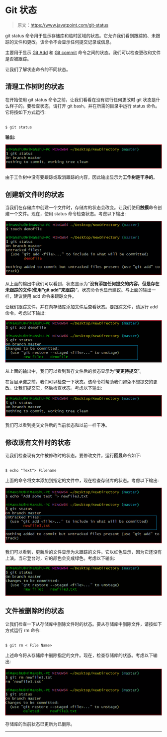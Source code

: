 # Git 状态

> 原文：<https://www.javatpoint.com/git-status>

git status 命令用于显示存储库和临时区域的状态。它允许我们看到跟踪的、未跟踪的文件和更改。该命令不会显示任何提交记录或信息。

主要用于显示 [Git Add](https://www.javatpoint.com/git-add) 和 [Git commit](https://www.javatpoint.com/git-commit) 命令之间的状态。我们可以检查更改和文件是否被跟踪。

让我们了解状态命令的不同状态。

## 清理工作树时的状态

在开始使用 git status 命令之前，让我们看看在没有进行任何更改时 git 状态是什么样子的。要检查状态，请打开 git bash，并在所需的目录中运行 status 命令。它将按如下方式运行:

```

$ git status

```

**输出:**

![Git Status](img/3c49d5357a2ccad11b554eaf491b31f6.png)

由于工作树中没有要跟踪或取消跟踪的内容，因此输出显示为**工作树是干净的**。

## 创建新文件时的状态

当我们在存储库中创建一个文件时，存储库的状态会改变。让我们使用**触摸**命令创建一个文件。现在，使用 status 命令检查状态。考虑以下输出:

![Git Status](img/80aa9e2ac204b5306b90fcc06a44d997.png)

从上面的输出中我们可以看到，状态显示为“**没有添加任何提交的内容，但是存在未跟踪的文件(使用“git add”来跟踪)**”。状态命令也显示建议。与上面的输出一样，建议使用 add 命令来跟踪文件。

让我们跟踪文件，并在向存储库添加文件后查看状态。要跟踪文件，请运行 add 命令。考虑以下输出:

![Git Status](img/c90ee45a8a77ea55b070d6bf1d525bfe.png)

从上面的输出中，我们可以看到暂存文件后的状态显示为“**变更待提交**”。

在盲目承诺之前，我们可以检查一下状态。该命令将帮助我们避免不想提交的更改。让我们提交它，然后检查状态。考虑以下输出:

![Git Status](img/d5c0cfde161051929082f8843cb4298b.png)

我们可以看到提交文件后的当前状态和以前一样干净。

## 修改现有文件时的状态

让我们检查现有文件被修改时的状态。要修改文件，运行**回显**命令如下:

```

$ echo "Text"> Filename

```

上面的命令将文本添加到指定的文件中，现在检查存储库的状态。考虑以下输出:

![Git Status](img/4512c1d35c31cc995c4e6afe54cb262c.png)

我们可以看到，更新后的文件显示为未跟踪的文件。它以红色显示，因为它还没有上演。当它登台时，它的颜色会变成绿色。考虑以下输出:

![Git Status](img/a401c1b9a51ec4a762f58a8c3e2426fd.png)

## 文件被删除时的状态

让我们检查一下从存储库中删除文件时的状态。要从存储库中删除文件，请按如下方式运行 rm 命令:

```

$ git rm < File Name>

```

上述命令将从存储库中删除指定的文件。现在，检查存储库的状态。考虑以下输出:

![Git Status](img/64829c0c674eb99ab814d240c9e25a68.png)

存储库的当前状态已更新为已删除。

* * *